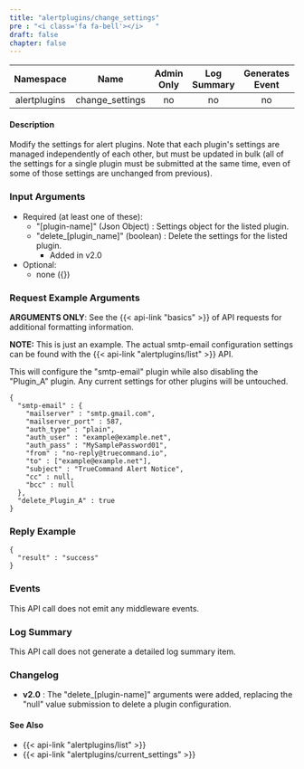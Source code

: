```yaml
---
title: "alertplugins/change_settings"
pre : "<i class='fa fa-bell'></i>	"
draft: false
chapter: false
---
```


| Namespace | Name | Admin Only | Log Summary | Generates Event | Version Added
|:----------------:|:--------:|:--------:|:--------:|:--------:|:---:|
| alertplugins | change_settings | no | no | no | 1.1 |

#### Description
Modify the settings for alert plugins. Note that each plugin's settings are managed independently of each other, but must be updated in bulk (all of the settings for a single plugin must be submitted at the same time, even of some of those settings are unchanged from previous).

### Input Arguments
* Required (at least one of these):
   * "[plugin-name]" (Json Object) : Settings object for the listed plugin.
   * "delete_[plugin_name]" (boolean) : Delete the settings for the listed plugin.
      * Added in v2.0
* Optional:
   * none ({})


### Request Example Arguments
**ARGUMENTS ONLY**: See the {{< api-link "basics" >}} of API requests for additional formatting information.

**NOTE:** This is just an example. The actual smtp-email configuration settings can be found with the {{< api-link "alertplugins/list" >}} API.

This will configure the "smtp-email" plugin while also disabling the "Plugin_A" plugin. Any current settings for other plugins will be untouched.

```
{
  "smtp-email" : {
    "mailserver" : "smtp.gmail.com",
    "mailserver_port" : 587,
    "auth_type" : "plain",
    "auth_user" : "example@example.net",
    "auth_pass" : "MySamplePassword01",
    "from" : "no-reply@truecommand.io",
    "to" : ["example@example.net"],
    "subject" : "TrueCommand Alert Notice",
    "cc" : null,
    "bcc" : null
  },
  "delete_Plugin_A" : true
}
```

### Reply Example
```
{
  "result" : "success"
}
```


### Events
This API call does not emit any middleware events.

### Log Summary
This API call does not generate a detailed log summary item.

### Changelog
* **v2.0** : The "delete_[plugin-name]" arguments were added, replacing the "null" value submission to delete a plugin configuration.

#### See Also
* {{< api-link "alertplugins/list" >}}
* {{< api-link "alertplugins/current_settings" >}}

